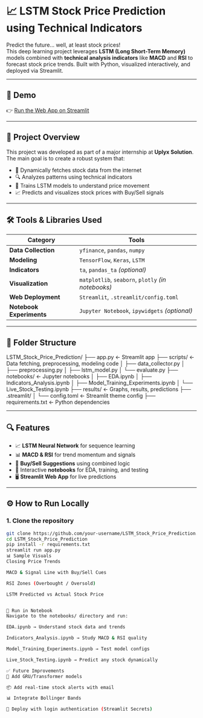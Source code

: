 # 📈 LSTM Stock Price Prediction using Technical Indicators

Predict the future... well, at least stock prices!  
This deep learning project leverages **LSTM (Long Short-Term Memory)** models combined with **technical analysis indicators** like **MACD** and **RSI** to forecast stock price trends. Built with Python, visualized interactively, and deployed via Streamlit.

---

## 🚀 Demo

👉 [Run the Web App on Streamlit](https://your-username-your-app-name.streamlit.app)

---

## 🧠 Project Overview

This project was developed as part of a major internship at **Uplyx Solution**. The main goal is to create a robust system that:

- 🧲 Dynamically fetches stock data from the internet
- 🔍 Analyzes patterns using technical indicators
- 🧠 Trains LSTM models to understand price movement
- 📈 Predicts and visualizes stock prices with Buy/Sell signals

---

## 🛠️ Tools & Libraries Used

| Category | Tools |
|---|---|
| **Data Collection** | `yfinance`, `pandas`, `numpy` |
| **Modeling** | `TensorFlow`, `Keras`, `LSTM` |
| **Indicators** | `ta`, `pandas_ta` *(optional)* |
| **Visualization** | `matplotlib`, `seaborn`, `plotly` *(in notebooks)* |
| **Web Deployment** | `Streamlit`, `.streamlit/config.toml` |
| **Notebook Experiments** | `Jupyter Notebook`, `ipywidgets` *(optional)* |

---

## 📂 Folder Structure
LSTM_Stock_Price_Prediction/
├── app.py ← Streamlit app
├── scripts/ ← Data fetching, preprocessing, modeling code
│ ├── data_collector.py
│ ├── preprocessing.py
│ ├── lstm_model.py
│ └── evaluate.py
├── notebooks/ ← Jupyter notebooks
│ ├── EDA.ipynb
│ ├── Indicators_Analysis.ipynb
│ ├── Model_Training_Experiments.ipynb
│ └── Live_Stock_Testing.ipynb
├── results/ ← Graphs, results, predictions
├── .streamlit/
│ └── config.toml ← Streamlit theme config
├── requirements.txt ← Python dependencies

---

## 🔍 Features

- 📈 **LSTM Neural Network** for sequence learning
- 📊 **MACD & RSI** for trend momentum and signals
- 🧠 **Buy/Sell Suggestions** using combined logic
- 🧪 Interactive **notebooks** for EDA, training, and testing
- 🖥️ **Streamlit Web App** for live predictions

---

## ⚙️ How to Run Locally

### 1. Clone the repository

```bash
git clone https://github.com/your-username/LSTM_Stock_Price_Prediction.git
cd LSTM_Stock_Price_Prediction
pip install -r requirements.txt
streamlit run app.py
📊 Sample Visuals
Closing Price Trends

MACD & Signal Line with Buy/Sell Cues

RSI Zones (Overbought / Oversold)

LSTM Predicted vs Actual Stock Price


🧪 Run in Notebook
Navigate to the notebooks/ directory and run:

EDA.ipynb → Understand stock data and trends

Indicators_Analysis.ipynb → Study MACD & RSI quality

Model_Training_Experiments.ipynb → Test model configs

Live_Stock_Testing.ipynb → Predict any stock dynamically

✅ Future Improvements
🧠 Add GRU/Transformer models

📦 Add real-time stock alerts with email

📊 Integrate Bollinger Bands

🔐 Deploy with login authentication (Streamlit Secrets)
